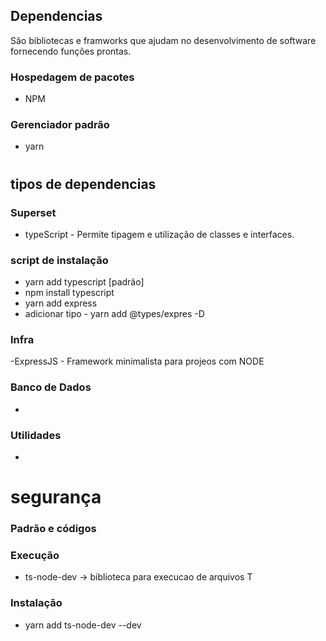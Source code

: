 ## Dependencias
São bibliotecas e framworks que ajudam no desenvolvimento de software fornecendo funções prontas.

### Hospedagem de pacotes
- NPM

### Gerenciador padrão 
- yarn
#

## tipos de dependencias 

### Superset
- typeScript - Permite tipagem e utilização de classes e interfaces.
### script de instalação
- yarn add typescript [padrão]
- npm install typescript
- yarn add express 
- adicionar tipo - yarn add @types/expres -D

### Infra
-ExpressJS - Framework minimalista para projeos com NODE

### Banco de Dados
-

### Utilidades
-
# segurança

### Padrão e códigos

### Execução
- ts-node-dev -> biblioteca para execucao de arquivos T

### Instalação
- yarn add ts-node-dev --dev
